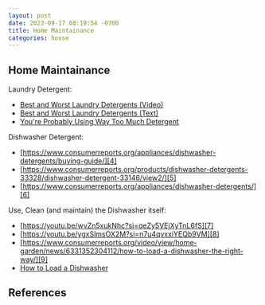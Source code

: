 ```yaml
---
layout: post
date: 2023-09-17 08:19:54 -0700
title: Home Maintainance
categories: house
---
```


## Home Maintainance

Laundry Detergent:

- [Best and Worst Laundry Detergents (Video)][1]
- [Best and Worst Laundry Detergents (Text)][2]
- [You're Probably Using Way Too Much Detergent][3]

Dishwasher Detergent:

- [https://www.consumerreports.org/appliances/dishwasher-detergents/buying-guide/][4]
- [https://www.consumerreports.org/products/dishwasher-detergents-33328/dishwasher-detergent-33146/view2/][5]
- [https://www.consumerreports.org/appliances/dishwasher-detergents/][6]

Use, Clean (and maintain) the Dishwasher itself:

- [https://youtu.be/wvZn5xukNhc?si=qeZy5VEjXyTnL6fS][7]
- [https://youtu.be/ygxSlmsOX2M?si=n7u4qvxxiYEQb9VM][8]
- [https://www.consumerreports.org/video/view/home-garden/news/6331352304112/how-to-load-a-dishwasher-the-right-way/][9]
- [How to Load a Dishwasher][10]

## References

[1]: https://youtu.be/LYHOG5QBhRE?si=eV_aNMQhtks7dQ_q
[2]: https://www.consumerreports.org/appliances/laundry-detergents/best-and-worst-laundry-detergents-from-consumer-reports-tests-a9342715268/
[3]: https://www.consumerreports.org/home-garden/cleaning/smarter-youre-probably-using-way-too-much-detergent-a6214726490/
[4]: https://www.consumerreports.org/appliances/dishwasher-detergents/buying-guide/
[5]: https://www.consumerreports.org/products/dishwasher-detergents-33328/dishwasher-detergent-33146/view2/
[6]: https://www.consumerreports.org/appliances/dishwasher-detergents/
[7]: https://youtu.be/wvZn5xukNhc?si=qeZy5VEjXyTnL6fS
[8]: https://youtu.be/ygxSlmsOX2M?si=n7u4qvxxiYEQb9VM
[9]: https://www.consumerreports.org/video/view/home-garden/news/6331352304112/how-to-load-a-dishwasher-the-right-way/
[10]: https://youtu.be/BbijOt6Iozw?si=MXLCtJ8B5Rkm0FuH
